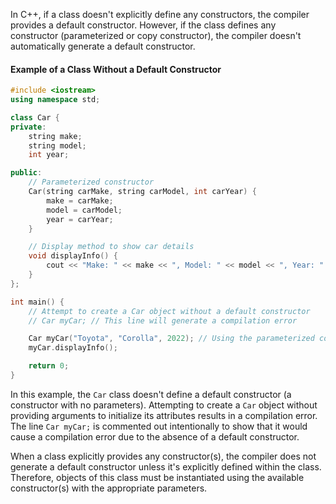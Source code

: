 [//]: # (### A Class Without a Default Constructor)

In C++, if a class doesn't explicitly define any constructors, the compiler provides a default constructor. However, if the class defines any constructor (parameterized or copy constructor), the compiler doesn't automatically generate a default constructor.

#### Example of a Class Without a Default Constructor

```cpp
#include <iostream>
using namespace std;

class Car {
private:
    string make;
    string model;
    int year;

public:
    // Parameterized constructor
    Car(string carMake, string carModel, int carYear) {
        make = carMake;
        model = carModel;
        year = carYear;
    }

    // Display method to show car details
    void displayInfo() {
        cout << "Make: " << make << ", Model: " << model << ", Year: " << year << endl;
    }
};

int main() {
    // Attempt to create a Car object without a default constructor
    // Car myCar; // This line will generate a compilation error

    Car myCar("Toyota", "Corolla", 2022); // Using the parameterized constructor
    myCar.displayInfo();

    return 0;
}
```

In this example, the `Car` class doesn't define a default constructor (a constructor with no parameters). Attempting to create a `Car` object without providing arguments to initialize its attributes results in a compilation error. The line `Car myCar;` is commented out intentionally to show that it would cause a compilation error due to the absence of a default constructor.

When a class explicitly provides any constructor(s), the compiler does not generate a default constructor unless it's explicitly defined within the class. Therefore, objects of this class must be instantiated using the available constructor(s) with the appropriate parameters.
